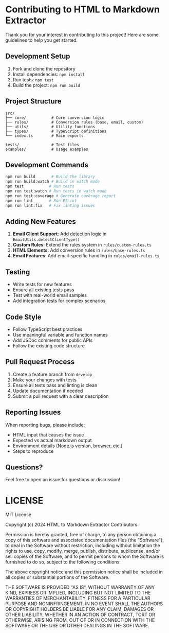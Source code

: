 # Contributing to HTML to Markdown Extractor

Thank you for your interest in contributing to this project! Here are some guidelines to help you get started.

## Development Setup

1. Fork and clone the repository
2. Install dependencies: `npm install`
3. Run tests: `npm test`
4. Build the project: `npm run build`

## Project Structure

```
src/
├── core/           # Core conversion logic
├── rules/          # Conversion rules (base, email, custom)
├── utils/          # Utility functions
├── types/          # TypeScript definitions
└── index.ts        # Main exports

tests/              # Test files
examples/           # Usage examples
```

## Development Commands

```bash
npm run build       # Build the library
npm run build:watch # Build in watch mode
npm test           # Run tests
npm run test:watch # Run tests in watch mode
npm run test:coverage # Generate coverage report
npm run lint       # Run ESLint
npm run lint:fix   # Fix linting issues
```

## Adding New Features

1. **Email Client Support**: Add detection logic in `EmailUtils.detectClientType()`
2. **Custom Rules**: Extend the rules system in `rules/custom-rules.ts`
3. **HTML Elements**: Add conversion rules in `rules/base-rules.ts`
4. **Email Features**: Add email-specific handling in `rules/email-rules.ts`

## Testing

- Write tests for new features
- Ensure all existing tests pass
- Test with real-world email samples
- Add integration tests for complex scenarios

## Code Style

- Follow TypeScript best practices
- Use meaningful variable and function names
- Add JSDoc comments for public APIs
- Follow the existing code structure

## Pull Request Process

1. Create a feature branch from `develop`
2. Make your changes with tests
3. Ensure all tests pass and linting is clean
4. Update documentation if needed
5. Submit a pull request with a clear description

## Reporting Issues

When reporting bugs, please include:
- HTML input that causes the issue
- Expected vs actual markdown output
- Environment details (Node.js version, browser, etc.)
- Steps to reproduce

## Questions?

Feel free to open an issue for questions or discussion!

# LICENSE
MIT License

Copyright (c) 2024 HTML to Markdown Extractor Contributors

Permission is hereby granted, free of charge, to any person obtaining a copy
of this software and associated documentation files (the "Software"), to deal
in the Software without restriction, including without limitation the rights
to use, copy, modify, merge, publish, distribute, sublicense, and/or sell
copies of the Software, and to permit persons to whom the Software is
furnished to do so, subject to the following conditions:

The above copyright notice and this permission notice shall be included in all
copies or substantial portions of the Software.

THE SOFTWARE IS PROVIDED "AS IS", WITHOUT WARRANTY OF ANY KIND, EXPRESS OR
IMPLIED, INCLUDING BUT NOT LIMITED TO THE WARRANTIES OF MERCHANTABILITY,
FITNESS FOR A PARTICULAR PURPOSE AND NONINFRINGEMENT. IN NO EVENT SHALL THE
AUTHORS OR COPYRIGHT HOLDERS BE LIABLE FOR ANY CLAIM, DAMAGES OR OTHER
LIABILITY, WHETHER IN AN ACTION OF CONTRACT, TORT OR OTHERWISE, ARISING FROM,
OUT OF OR IN CONNECTION WITH THE SOFTWARE OR THE USE OR OTHER DEALINGS IN THE
SOFTWARE.